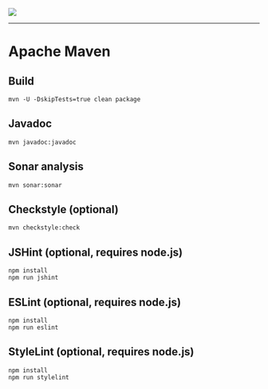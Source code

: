 ![](https://docs.simplicite.io//logos/logo250.png)
* * *

Apache Maven
============

Build
-----

``` text
mvn -U -DskipTests=true clean package
```

Javadoc
-------

``` text
mvn javadoc:javadoc
```

Sonar analysis
--------------

``` text
mvn sonar:sonar
```

Checkstyle (optional)
---------------------

``` text
mvn checkstyle:check
```

JSHint (optional, requires node.js)
-----------------------------------

``` text
npm install
npm run jshint
```

ESLint (optional, requires node.js)
-----------------------------------

``` text
npm install
npm run eslint
```

StyleLint (optional, requires node.js)
--------------------------------------

``` text
npm install
npm run stylelint
```

